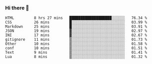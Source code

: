 ### Hi there 👋
<!--START_SECTION:waka-->

```text
HTML         8 hrs 27 mins   ███████████████████░░░░░░   76.34 %
CSS          26 mins         █░░░░░░░░░░░░░░░░░░░░░░░░   03.99 %
Markdown     25 mins         █░░░░░░░░░░░░░░░░░░░░░░░░   03.91 %
JSON         19 mins         ▓░░░░░░░░░░░░░░░░░░░░░░░░   02.97 %
INI          17 mins         ▓░░░░░░░░░░░░░░░░░░░░░░░░   02.67 %
gitignore    11 mins         ▒░░░░░░░░░░░░░░░░░░░░░░░░   01.73 %
Other        10 mins         ▒░░░░░░░░░░░░░░░░░░░░░░░░   01.58 %
conf         10 mins         ▒░░░░░░░░░░░░░░░░░░░░░░░░   01.51 %
Text         9 mins          ▒░░░░░░░░░░░░░░░░░░░░░░░░   01.41 %
Lua          8 mins          ▒░░░░░░░░░░░░░░░░░░░░░░░░   01.32 %
```

<!--END_SECTION:waka-->

<!--
**YoganshSharma/YoganshSharma** is a ✨ _special_ ✨ repository because its `README.md` (this file) appears on your GitHub profile.

Here are some ideas to get you started:

- 🔭 I’m currently working on ...
- 🌱 I’m currently learning ...
- 👯 I’m looking to collaborate on ...
- 🤔 I’m looking for help with ...
- 💬 Ask me about ...
- 📫 How to reach me: ...
- 😄 Pronouns: ...
- ⚡ Fun fact: ...
-->

